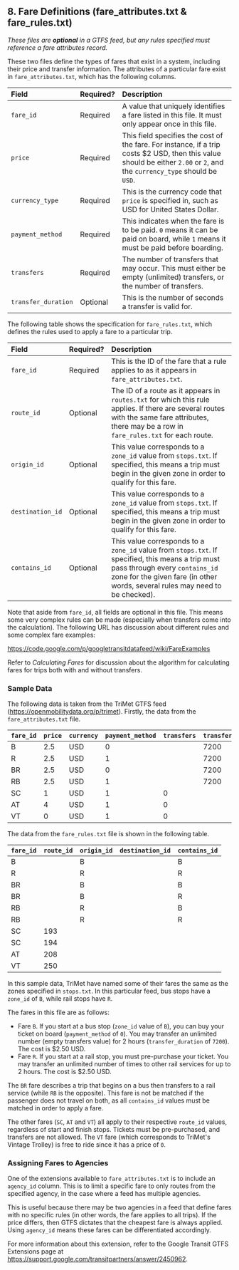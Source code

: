 ## 8. Fare Definitions (fare_attributes.txt & fare_rules.txt)

*These files are ***optional*** in a GTFS feed, but any rules specified
must reference a fare attributes record.*

These two files define the types of fares that exist in a system,
including their price and transfer information. The attributes of a
particular fare exist in `fare_attributes.txt`, which has the
following columns.

| Field  | Required? | Description |
| :----- | :-------- | :---------- |
| `fare_id` | Required | A value that uniquely identifies a fare listed in this file. It must only appear once in this file. |
| `price` | Required | This field specifies the cost of the fare. For instance, if a trip costs $2 USD, then this value should be either `2.00` or `2`, and the `currency_type` should be `USD`. |
| `currency_type` | Required | This is the currency code that `price` is specified in, such as USD for United States Dollar. |
| `payment_method` | Required | This indicates when the fare is to be paid. `0` means it can be paid on board, while `1` means it must be paid before boarding. |
| `transfers` | Required | The number of transfers that may occur. This must either be empty (unlimited) transfers, or the number of transfers. |
| `transfer_duration` | Optional | This is the number of seconds a transfer is valid for. |

The following table shows the specification for `fare_rules.txt`,
which defines the rules used to apply a fare to a particular trip.

| Field  | Required? | Description |
| :----- | :-------- | :---------- |
| `fare_id` | Required | This is the ID of the fare that a rule applies to as it appears in `fare_attributes.txt`. |
| `route_id` | Optional | The ID of a route as it appears in `routes.txt` for which this rule applies. If there are several routes with the same fare attributes, there may be a row in `fare_rules.txt` for each route. |
| `origin_id` | Optional | This value corresponds to a `zone_id` value from `stops.txt`. If specified, this means a trip must begin in the given zone in order to qualify for this fare. |
| `destination_id` | Optional | This value corresponds to a `zone_id` value from `stops.txt`. If specified, this means a trip must begin in the given zone in order to qualify for this fare. |
| `contains_id` | Optional | This value corresponds to a `zone_id` value from `stops.txt`. If specified, this means a trip must pass through every `contains_id` zone for the given fare (in other words, several rules may need to be checked). |

Note that aside from `fare_id`, all fields are optional in this file.
This means some very complex rules can be made (especially when
transfers come into the calculation). The following URL has discussion
about different rules and some complex fare examples:

<https://code.google.com/p/googletransitdatafeed/wiki/FareExamples>

Refer to *Calculating Fares* for discussion about the
algorithm for calculating fares for trips both with and without
transfers.

### Sample Data

The following data is taken from the TriMet GTFS feed
(<https://openmobilitydata.org/p/trimet>). Firstly, the data from the
`fare_attributes.txt` file.

| `fare_id` | `price` | `currency` | `payment_method` | `transfers` | `transfer_duration` |
| :-------- | :------ | :--------- | :--------------- | :---------- | :-------------------|
| B         | 2.5     | USD        | 0                |             | 7200                |
| R         | 2.5     | USD        | 1                |             | 7200                |
| BR        | 2.5     | USD        | 0                |             | 7200                |
| RB        | 2.5     | USD        | 1                |             | 7200                |
| SC        | 1       | USD        | 1                | 0           |                     |
| AT        | 4       | USD        | 1                | 0           |                     |
| VT        | 0       | USD        | 1                | 0           |                     |

The data from the `fare_rules.txt` file is shown in the following
table.

| `fare_id` | `route_id` | `origin_id` | `destination_id` | `contains_id` |
| :-------- | :--------- | :---------- | :--------------- | :------------ |
| B         |            | B           |                  | B             |
| R         |            | R           |                  | R             |
| BR        |            | B           |                  | B             |
| BR        |            | B           |                  | R             |
| RB        |            | R           |                  | B             |
| RB        |            | R           |                  | R             |
| SC        | 193        |             |                  |               |     
| SC        | 194        |             |                  |               |     
| AT        | 208        |             |                  |               |     
| VT        | 250        |             |                  |               |     

In this sample data, TriMet have named some of their fares the same as
the zones specified in `stops.txt`. In this particular feed, bus stops
have a `zone_id` of `B`, while rail stops have `R`.

The fares in this file are as follows:

* Fare `B`. If you start at a bus stop (`zone_id` value of `B`),
  you can buy your ticket on board (`payment_method` of `0`). You
  may transfer an unlimited number (empty transfers value) for 2 hours
  (`transfer_duration` of `7200`). The cost is $2.50 USD.
* Fare `R`. If you start at a rail stop, you must pre-purchase your
  ticket. You may transfer an unlimited number of times to other rail
  services for up to 2 hours. The cost is $2.50 USD.

The `BR` fare describes a trip that begins on a bus then transfers to
a rail service (while `RB` is the opposite). This fare is not be
matched if the passenger does not travel on both, as all `contains_id`
values must be matched in order to apply a fare.

The other fares (`SC`, `AT` and `VT`) all apply to their
respective `route_id` values, regardless of start and finish stops.
Tickets must be pre-purchased, and transfers are not allowed. The `VT`
fare (which corresponds to TriMet's Vintage Trolley) is free to ride
since it has a price of `0`.

### Assigning Fares to Agencies

One of the extensions available to `fare_attributes.txt` is to include
an `agency_id` column. This is to limit a specific fare to only routes
from the specified agency, in the case where a feed has multiple
agencies.

This is useful because there may be two agencies in a feed that define
fares with no specific rules (in other words, the fare applies to all
trips). If the price differs, then GTFS dictates that the cheapest fare
is always applied. Using `agency_id` means these fares can be
differentiated accordingly.

For more information about this extension, refer to the Google Transit
GTFS Extensions page at
<https://support.google.com/transitpartners/answer/2450962>.

